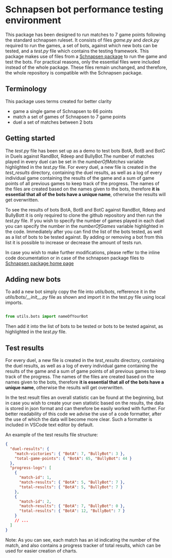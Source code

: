 # Schnapsen bot performance testing environment #

This package has been designed to run matches to 7 game points following the standard schnapsen ruleset. It consists of files *game.py* and *deck.py* required to run the games, a set of bots, against which new bots can be tested, and a *test.py* file which contains the testing framework. 
This package makes use of files from a [Schnapsen package](https://github.com/intelligent-systems-course/schnapsen/blob/main/README.md) to run the game and test the bots. For practical reasons, only the essential files were included instead of the whole package. These files remain unchanged, and therefore, the whole repository is compatible with the Schnapsen package. 

## Terminology ## 
This package uses terms created for better clarity

- game 
    a single game of Schnapsen to 66 points
- match 
    a set of games of Schnapsen to 7 game points
- duel
    a set of matches between 2 bots

## Getting started ##

The *test.py* file has been set up as a demo to test bots BotA, BotB and BotC in Duels against RandBot, Rdeep and BullyBot.The number of matches played in every duel can be set in the *numberOfMatches* variable highlighted in the *test.py* file. For every duel, a new file is created in the *test_results* directory, containing the duel results, as well as a log of every individual game containing the results of the game and a sum of game points of all previous games to keep track of the progress. The names of the files are created based on the names given to the bots, therefore **it is essential that all of the bots have a unique name**, otherwise the results will get overwritten. 

To see the results of bots BotA, BotB and BotC against RandBot, Rdeep and BullyBott it is only required to clone the github repository and then run the *test.py* file. If you wish to specify the number of games played in each duel you can specify the number in the *numberOfGames* variable highlighted in the code. Immediately after you can find the list of the bots tested, as well as a list of bots to be tested against. By adding or removing a bot from this list it is possible to increase or decrease the amount of tests run.

In case you wish to make further modifications, please reffer to the inline code documentation or in case of the schnapsen package files to [Schnapsen package home page](https://github.com/intelligent-systems-course/schnapsen/blob/main/README.md)

## Adding new bots ## 

To add a new bot simply copy the file into *utils/bots*, refference it in the *utils/bots/\_\_init\_\_.py* file as shown and import it in the test.py file using local imports.

```Python

from utils.bots import nameOfYourBot

```

Then add it into the list of bots to be tested or bots to be tested against, as highlighted in the *test.py* file.

## Test results ##

For every duel, a new file is created in the *test_results* directory, containing the duel results, as well as a log of every individual game containing the results of the game and a sum of game points of all previous games to keep track of the progress. The names of the files are created based on the names given to the bots, therefore **it is essential that all of the bots have a unique name**, otherwise the results will get overwritten. 

In the test result files an overall statistic can be found at the beginning, but in case you wish to create your own statistic based on the results, the data is stored in json format and can therefore be easily worked with further. For better readability of this code we advise the use of a code formatter, after the use of which the data will become more clear. Such a formatter is included in VSCode text editor by default. 

An example of the test results file structure: 

```json
{
  "duel-results": {
    "match-victories": { "BotA": 7, "BullyBot": 3 },
    "total-game-points": { "BotA": 65, "BullyBot": 44 }
  },
  "progress-logs": [
    {
      "match-id": 1,
      "match-results": { "BotA": 5, "BullyBot": 7 },
      "total-results": { "BotA": 5, "BullyBot": 7 }
    },
    {
      "match-id": 2,
      "match-results": { "BotA": 7, "BullyBot": 0 },
      "total-results": { "BotA": 12, "BullyBot": 7 }
    }
    // ...
  ]
}
```

Note: As you can see, each match has an id indicating the number of the match, and also contains a progress tracker of total results, which can be used for easier creation of charts. 